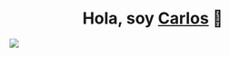 <div align="center">
<h1 align="center">Hola, soy <a href="https://aristi.dev">Carlos</a> 👋</h1>
</div>
<img src="https://i.imgur.com/NTrNroJ.png">


<!--
**Carlosdhc10/Carlosdhc10** is a ✨ _special_ ✨ repository because its `README.md` (this file) appears on your GitHub profile.

Here are some ideas to get you started:

- 🔭 I’m currently working on ...
- 🌱 I’m currently learning ...
- 👯 I’m looking to collaborate on ...
- 🤔 I’m looking for help with ...
- 💬 Ask me about ...
- 📫 How to reach me: ...
- 😄 Pronouns: ...
- ⚡ Fun fact: ...
-->
